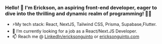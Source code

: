### Hello! 🎉 I'm Erickson, an aspiring front-end developer, eager to dive into the thrilling and dynamic realm of programming! 🚀🌐

- ⚡My tech stack: React, NextJS, Tailwind CSS, Prisma, Supabase,Flutter.
- 🔭 I’m currently looking for a job as a React/Next.JS Developer.
- 📫 Reach me @ [LinkedIn/ericksonguinto](https://www.linkedin.com/in/ericksonguinto/) or [ericksonguinto.com](https://ericksonguinto.vercel.app/)

<!--  [![LinkedIn Badge](https://img.shields.io/badge/LinkedIn-0077B5?style=for-the-badge&logo=linkedin&logoColor=white)](https://www.linkedin.com/in/ericksonguinto/) -->
<!--
**sonyerg/sonyerg** is a ✨ _special_ ✨ repository because its `README.md` (this file) appears on your GitHub profile.
Here are some ideas to get you started:
- 🔭 I’m currently working on ...
- 🌱 I’m currently learning ...
- 👯 I’m looking to collaborate on ...
- 🤔 I’m looking for help with ...
- 💬 Ask me about ...
- 📫 How to reach me: ...
- 😄 Pronouns: ...
- ⚡ Fun fact: ...
-->
